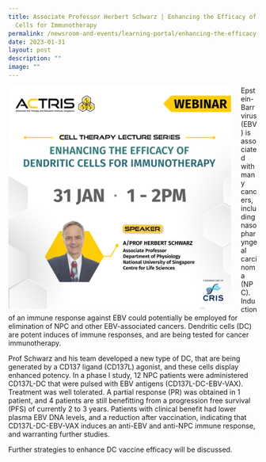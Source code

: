 ```yaml
---
title: Associate Professor Herbert Schwarz | Enhancing the Efficacy of Dendritic
  Cells for Immunotherapy
permalink: /newsroom-and-events/learning-portal/enhancing-the-efficacy-of-dendritic-cells-for-immunotherapy/
date: 2023-01-31
layout: post
description: ""
image: ""
---
```

<div style="margin-right: 20px; float: left;">
    <img src="/images/Learning%20Portal/2023/webinar_square-prof-herbert-s.png" style="width:450px">
</div>

Epstein-Barr virus (EBV) is associated with many cancers, including nasopharyngeal carcinoma (NPC). Induction of an immune response against EBV could potentially be employed for elimination of NPC and other EBV-associated cancers. Dendritic cells (DC) are potent induces of immune responses, and are being tested for cancer immunotherapy.

Prof Schwarz and his team developed a new type of DC, that are being generated by a CD137 ligand (CD137L) agonist, and these cells display enhanced potency. In a phase I study, 12 NPC patients were administered CD137L-DC that were pulsed with EBV antigens (CD137L-DC-EBV-VAX). Treatment was well tolerated. A partial response (PR) was obtained in 1 patient, and 4 patients are still benefitting from a progression free survival (PFS) of currently 2 to 3 years. Patients with clinical benefit had lower plasma EBV DNA levels, and a reduction after vaccination, indicating that CD137L-DC-EBV-VAX induces an anti-EBV and anti-NPC immune response, and warranting further studies.

Further strategies to enhance DC vaccine efficacy will be discussed.
			
		
	
